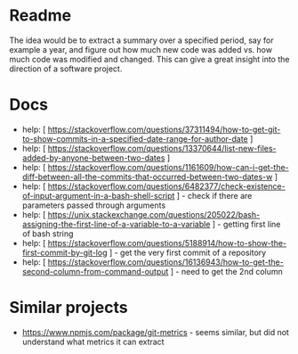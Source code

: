 # Readme
The idea would be to extract a summary over a specified period, say for example a year, and figure out how much new code was added vs. how much code was modified and changed.
This can give a great insight into the direction of a software project.

# Docs
* help: [ https://stackoverflow.com/questions/37311494/how-to-get-git-to-show-commits-in-a-specified-date-range-for-author-date ]
* help: [ https://stackoverflow.com/questions/13370644/list-new-files-added-by-anyone-between-two-dates ]
* help: [ https://stackoverflow.com/questions/1161609/how-can-i-get-the-diff-between-all-the-commits-that-occurred-between-two-dates-w ]
* help: [ https://stackoverflow.com/questions/6482377/check-existence-of-input-argument-in-a-bash-shell-script ] - check if there are parameters passed through arguments
* help: [ https://unix.stackexchange.com/questions/205022/bash-assigning-the-first-line-of-a-variable-to-a-variable ] - getting first line of bash string
* help: [ https://stackoverflow.com/questions/5188914/how-to-show-the-first-commit-by-git-log ] - get the very first commit of a repository
* help: [ https://stackoverflow.com/questions/16136943/how-to-get-the-second-column-from-command-output ] - need to get the 2nd column

# Similar projects
* https://www.npmjs.com/package/git-metrics - seems similar, but did not understand what metrics it can extract
